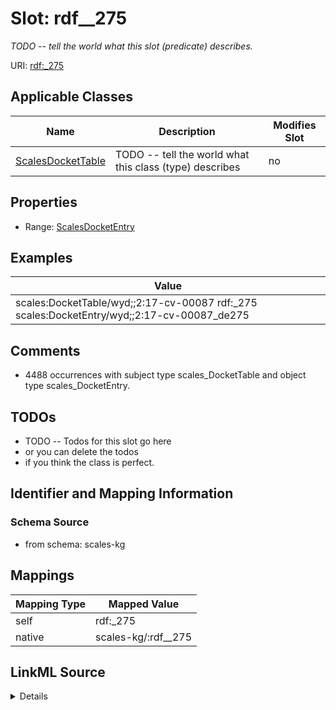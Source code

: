 

# Slot: rdf__275


_TODO -- tell the world what this slot (predicate) describes._





URI: [rdf:_275](http://www.w3.org/1999/02/22-rdf-syntax-ns#_275)



<!-- no inheritance hierarchy -->





## Applicable Classes

| Name | Description | Modifies Slot |
| --- | --- | --- |
| [ScalesDocketTable](../classes/ScalesDocketTable.md) | TODO -- tell the world what this class (type) describes |  no  |







## Properties

* Range: [ScalesDocketEntry](../classes/ScalesDocketEntry.md)






## Examples

| Value |
| --- |
| scales:DocketTable/wyd;;2:17-cv-00087 rdf:_275 scales:DocketEntry/wyd;;2:17-cv-00087_de275 |

## Comments

* 4488 occurrences with subject type scales_DocketTable and object type scales_DocketEntry.

## TODOs

* TODO -- Todos for this slot go here
* or you can delete the todos
* if you think the class is perfect.

## Identifier and Mapping Information







### Schema Source


* from schema: scales-kg




## Mappings

| Mapping Type | Mapped Value |
| ---  | ---  |
| self | rdf:_275 |
| native | scales-kg/:rdf__275 |




## LinkML Source

<details>
```yaml
name: rdf__275
description: TODO -- tell the world what this slot (predicate) describes.
todos:
- TODO -- Todos for this slot go here
- or you can delete the todos
- if you think the class is perfect.
comments:
- 4488 occurrences with subject type scales_DocketTable and object type scales_DocketEntry.
examples:
- value: scales:DocketTable/wyd;;2:17-cv-00087 rdf:_275 scales:DocketEntry/wyd;;2:17-cv-00087_de275
from_schema: scales-kg
rank: 1000
slot_uri: rdf:_275
alias: rdf__275
domain_of:
- scales_DocketTable
range: scales_DocketEntry

```
</details>